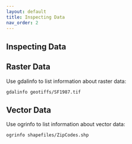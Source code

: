 ```yaml
---
layout: default
title: Inspecting Data
nav_order: 2
---
```


## Inspecting Data

## Raster Data

Use gdalinfo to list information about raster data:

```gdalinfo geotiffs/SF1987.tif```

## Vector Data

Use ogrinfo to list information about vector data:

```ogrinfo shapefiles/ZipCodes.shp```
